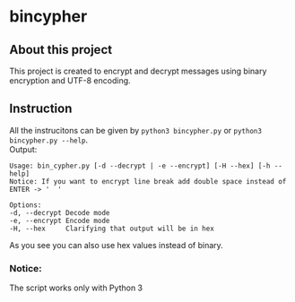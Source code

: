 # bincypher

## About this project
This project is created to encrypt and decrypt messages using binary encryption and UTF-8 encoding.

## Instruction
All the instrucitons can be given by ```python3 bincypher.py``` or ```python3 bincypher.py --help```.  
Output:  
```
Usage: bin_cypher.py [-d --decrypt | -e --encrypt] [-H --hex] [-h --help]
Notice: If you want to encrypt line break add double space instead of ENTER -> '  '

Options:
-d, --decrypt Decode mode
-e, --encrypt Encode mode
-H, --hex     Clarifying that output will be in hex
```
As you see you can also use hex values instead of binary.
### Notice:
The script works only with Python 3
